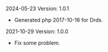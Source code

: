 2024-05-23 Version: 1.0.1
- Generated php 2017-10-16 for Drds.

2021-10-29 Version: 1.0.0
- Fix some problem.


